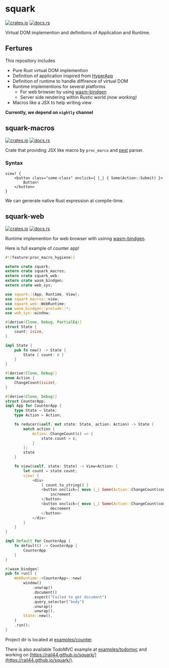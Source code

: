 # squark

[![crates.io](https://img.shields.io/crates/v/squark.svg)](https://crates.io/crates/squark)
[![docs.rs](https://docs.rs/squark/badge.svg)](https://docs.rs/squark/*/squark/)

Virtual DOM implemention and definitions of Application and Runtime.

## Fertures

This repository includes

* Pure Rust virtual DOM implemention
* Definition of application inspired from [HyperApp](https://github.com/hyperapp/hyperapp/)
* Definition of runtime to handle diffirence of virtual DOM
* Runtime implementions for several platforms
  * For web browser by using [wasm-bindgen](https://github.com/rustwasm/wasm-bindgen)
  + Server side rendering within Rustic world *(now working)*
* Macros like a JSX to help writing view

**Currently, we depend on `nightly` channel**

## squark-macros

[![crates.io](https://img.shields.io/crates/v/squark-macros.svg)](https://crates.io/crates/squark-macros)
[![docs.rs](https://docs.rs/squark-macros/badge.svg)](https://docs.rs/squark-macros/*/squark_macros/)

Crate that providing JSX like macro by `proc_marco` and [pest](https://github.com/pest-parser/pest) parser.  

### Syntax

```   
view! {
    <button class="some-class" onclick={ |_| { Some(Action::Submit) }>
        Button!
    </button>
}
```

We can generate native Rust expression at compile-time.

## squark-web

[![crates.io](https://img.shields.io/crates/v/squark-web.svg)](https://crates.io/crates/squark-web)
[![docs.rs](https://docs.rs/squark-web/badge.svg)](https://docs.rs/squark-web/*/squark_web/)

Runtime implemention for web browser with usinng [wasm-bindgen](https://github.com/rustwasm/wasm-bindgen/).

Here is full example of counter app!

```rust
#![feature(proc_macro_hygiene)]

extern crate squark;
extern crate squark_macros;
extern crate squark_web;
extern crate wasm_bindgen;
extern crate web_sys;

use squark::{App, Runtime, View};
use squark_macros::view;
use squark_web::WebRuntime;
use wasm_bindgen::prelude::*;
use web_sys::window;

#[derive(Clone, Debug, PartialEq)]
struct State {
    count: isize,
}

impl State {
    pub fn new() -> State {
        State { count: 0 }
    }
}

#[derive(Clone, Debug)]
enum Action {
    ChangeCount(isize),
}

#[derive(Clone, Debug)]
struct CounterApp;
impl App for CounterApp {
    type State = State;
    type Action = Action;

    fn reducer(&self, mut state: State, action: Action) -> State {
        match action {
            Action::ChangeCount(c) => {
                state.count = c;
            }
        };
        state
    }

    fn view(&self, state: State) -> View<Action> {
        let count = state.count;
        view! {
            <div>
                { count.to_string() }
                <button onclick={ move |_| Some(Action::ChangeCount(count.clone() + 1)) }>
                    increment
                </button>
                <button onclick={ move |_| Some(Action::ChangeCount(count - 1)) }>
                    decrement
                </button>
            </div>
        }
    }
}

impl Default for CounterApp {
    fn default() -> CounterApp {
        CounterApp
    }
}

#[wasm_bindgen]
pub fn run() {
    WebRuntime::<CounterApp>::new(
        window()
            .unwrap()
            .document()
            .expect("Failed to get document")
            .query_selector("body")
            .unwrap()
            .unwrap(),
        State::new(),
    )
    .run();
}
```

Project dir is located at [examples/counter](./examples/counter).

There is also available TodoMVC example at [examples/todomvc](./examples/todomvc) and working on [https://rail44.github.io/squark/](https://rail44.github.io/squark/).
